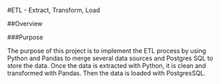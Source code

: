 #ETL - Extract, Transform, Load

##Overview

###Purpose

The purpose of this project is to implement the ETL process by using Python and Pandas to merge several data sources and
Postgres SQL to store the data. Once the data is extracted with Python, it is clean and transformed with Pandas. Then the data is loaded
with PostgresSQL.